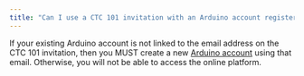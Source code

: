 ```yaml
---
title: "Can I use a CTC 101 invitation with an Arduino account registered with a different email address?"
---
```


If your existing Arduino account is not linked to the email address on the CTC 101 invitation, then you MUST create a new [Arduino account](https://auth.arduino.cc/login/) using that email. Otherwise, you will not be able to access the online platform.
